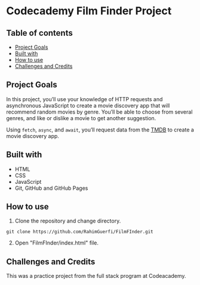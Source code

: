 # Codecademy Film Finder Project

## Table of contents

- [Project Goals](#project-goals)
- [Built with](#built-with)
- [How to use](#how-to-use)
- [Challenges and Credits](#challenges-and-credits)

## Project Goals

In this project, you’ll use your knowledge of HTTP requests and asynchronous JavaScript to create a movie discovery app that will recommend random movies by genre. You’ll be able to choose from several genres, and like or dislike a movie to get another suggestion.

Using `fetch`, `async`, and `await`, you’ll request data from the [TMDB](https://www.themoviedb.org) to create a movie discovery app.

## Built with

- HTML
- CSS
- JavaScript
- Git, GitHub and GitHub Pages

## How to use

1. Clone the repository and change directory.

```
git clone https://github.com/RahimGuerfi/FilmFInder.git
```

2. Open "FilmFInder/index.html" file.

## Challenges and Credits

This was a practice project from the full stack program at Codeacademy.
